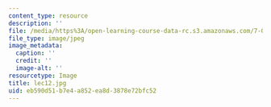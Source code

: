 ```yaml
---
content_type: resource
description: ''
file: /media/https%3A/open-learning-course-data-rc.s3.amazonaws.com/7-012-introduction-to-biology-fall-2004/eb590d51b7e4a852ea8d3878e72bfc52_lec12.jpg
file_type: image/jpeg
image_metadata:
  caption: ''
  credit: ''
  image-alt: ''
resourcetype: Image
title: lec12.jpg
uid: eb590d51-b7e4-a852-ea8d-3878e72bfc52
---
```

